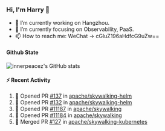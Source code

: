 ### Hi, I'm Harry 👋

<!--
**innerpeacez/innerpeacez** is a ✨ _special_ ✨ repository because its `README.md` (this file) appears on your GitHub profile.

Here are some ideas to get you started:

- 🔭 I’m currently working on ...
- 🌱 I’m currently learning ...
- 👯 I’m looking to collaborate on ...
- 🤔 I’m looking for help with ...
- 💬 Ask me about ...
- 📫 How to reach me: ...
- 😄 Pronouns: ...
- ⚡ Fun fact: ...
-->

- 🔭 I’m currently working on Hangzhou.
- 🌱 I’m currently focusing on Observability, PaaS.
- 📫 How to reach me: WeChat -> cGluZ196aHdfcG9uZw==

#### Github State

![innerpeacez's GitHub stats](https://github-readme-stats.vercel.app/api?username=innerpeacez&theme=buefy&show_icons=true)

#### :zap: Recent Activity

<!--START_SECTION:activity-->
1. 💪 Opened PR [#137](https://github.com/apache/skywalking-helm/pull/137) in [apache/skywalking-helm](https://github.com/apache/skywalking-helm)
2. 💪 Opened PR [#132](https://github.com/apache/skywalking-helm/pull/132) in [apache/skywalking-helm](https://github.com/apache/skywalking-helm)
3. 💪 Opened PR [#11187](https://github.com/apache/skywalking/pull/11187) in [apache/skywalking](https://github.com/apache/skywalking)
4. 💪 Opened PR [#11184](https://github.com/apache/skywalking/pull/11184) in [apache/skywalking](https://github.com/apache/skywalking)
5. 🎉 Merged PR [#127](https://github.com/apache/skywalking-kubernetes/pull/127) in [apache/skywalking-kubernetes](https://github.com/apache/skywalking-kubernetes)
<!--END_SECTION:activity-->